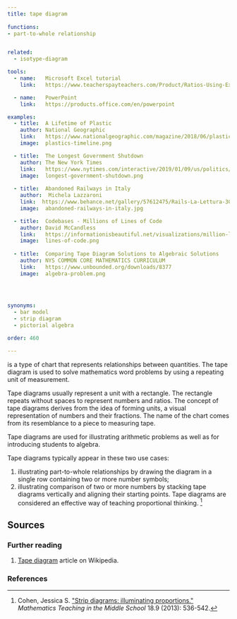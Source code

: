 ```yaml
---
title: tape diagram
  
functions:
- part-to-whole relationship


related:
  - isotype-diagram

tools:
  - name:   Microsoft Excel tutorial
    link:   https://www.teacherspayteachers.com/Product/Ratios-Using-Excel-to-Demonstrate-the-use-of-Tape-Diagrams-and-Tables-945023

  - name:   PowerPoint
    link:   https://products.office.com/en/powerpoint

examples:
  - title:  A Lifetime of Plastic
    author: National Geographic
    link:   https://www.nationalgeographic.com/magazine/2018/06/plastic-planet-waste-pollution-trash-crisis
    image:  plastics-timeline.png

  - title:  The Longest Government Shutdown
    author: The New York Times
    link:   https://www.nytimes.com/interactive/2019/01/09/us/politics/longest-government-shutdown.html?mtrref=www.datavizdoneright.com
    image:  longest-government-shutdown.png
 
  - title:  Abandoned Railways in Italy
    author:  Michela Lazzaroni
    link:  https://www.behance.net/gallery/57612475/Rails-La-Lettura-306-dataviz
    image:  abandoned-railways-in-italy.jpg

  - title:  Codebases - Millions of Lines of Code
    author: David McCandless
    link:   https://informationisbeautiful.net/visualizations/million-lines-of-code/
    image:  lines-of-code.png
  
  - title:  Comparing Tape Diagram Solutions to Algebraic Solutions
    author: NYS COMMON CORE MATHEMATICS CURRICULUM
    link:   https://www.unbounded.org/downloads/8377
    image:  algebra-problem.png
 

    

synonyms:
  - bar model
  - strip diagram
  - pictorial algebra

order: 460

---
```


is a type of chart that represents relationships between quantities. The tape diagram is used to solve mathematics word problems by using a repeating unit of measurement. 

<!--more-->
Tape diagrams usually represent a unit with a rectangle. The rectangle repeats without spaces to represent numbers and ratios. 
The concept of tape diagrams derives from the idea of forming units, a visual representation of numbers and their fractions.
The name of the chart comes from its resemblance to a piece to measuring tape.

Tape diagrams are used for illustrating arithmetic problems as well as for introducing students to algebra. 

Tape diagrams typically appear in these two use cases:
 1. illustrating part-to-whole relationships by drawing the diagram in a single row containing two or more number symbols; 
2. illustrating comparison of two or more numbers by stacking tape diagrams vertically and aligning their starting points. 
Tape diagrams are considered an effective way of teaching proportional thinking. [^cohen]


## Sources

### Further reading
1. [Tape diagram](https://en.wikipedia.org/wiki/Tape_diagram) article on Wikipedia.

### References
[^cohen]: Cohen, Jessica S. ["Strip diagrams: illuminating proportions."](https://www.jstor.org/stable/10.5951/mathteacmiddscho.18.9.0536) *Mathematics Teaching in the Middle School* 18.9 (2013): 536-542.
